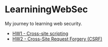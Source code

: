 # LearniningWebSec

My journey to learning web security.

* [HW1 - Cross-site scripting](hw1/README.md)
* [HW2 - Cross-Site Request Forgery (CSRF)](hw2/EADME.md)